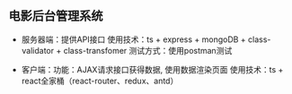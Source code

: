 ## 电影后台管理系统

- 服务器端：提供API接口
使用技术：ts + express + mongoDB + class-validator + class-transfomer
测试方式：使用postman测试

- 客户端：功能：AJAX请求接口获得数据, 使用数据渲染页面
使用技术：ts + react全家桶（react-router、redux、antd）